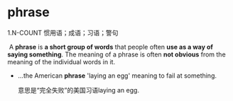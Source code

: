 # phrase

1.N-COUNT 惯用语；成语；习语；警句

​	A **phrase** is **a short group of words** that people often **use as a way of saying something**. The meaning of a phrase is often **not obvious** from the meaning of the individual words in it.

- ...the American **phrase** 'laying an egg' meaning to fail at something.

  意思是“完全失败”的美国习语laying an egg.
